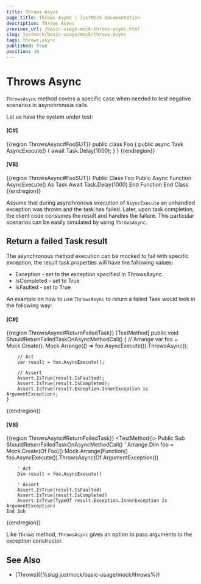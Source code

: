 ```yaml
---
title: Throws Async
page_title: Throws Async | JustMock Documentation
description: Throws Async
previous_url: /basic-usage-mock-throws-async.html
slug: justmock/basic-usage/mock/throws-async
tags: throws,async
published: True
position: 10
---
```


# Throws Async

`ThrowsAsync` method covers a specific case when needed to test negative scenarios in asynchronous calls. 

Let us have the system under test:

  #### __[C#]__

  {{region ThrowsAsync#FooSUT}}
    public class Foo
    {
        public async Task AsyncExecute()
        {
            await Task.Delay(1000);
        }
    }
  {{endregion}}

  #### __[VB]__

  {{region ThrowsAsync#FooSUT}}
    Public Class Foo
        Public Async Function AsyncExecute() As Task
            Await Task.Delay(1000)
        End Function
    End Class
  {{endregion}}

Assume that during asynchronous execution of `AsyncExecute` an unhandled exception was thrown and the task has failed. Later, upon task completion, the client code consumes the result and handles the failure. This particular scenarios can be easily simulated by using `ThrowsAsync`.

## Return a failed Task result

The asynchronous method execution can be mocked to fail with specific exception, the result task properties will have the following values:

 * Exception - set to the exception specified in ThrowsAsync.
 * IsCompleted - set to True
 * IsFaulted - set to True

An example on how to use `ThrowsAsync` to return a failed Task would look in the following way:

  #### __[C#]__

  {{region ThrowsAsync#ReturnFailedTask}}
    [TestMethod]
    public void ShouldReturnFailedTaskOnAsyncMethodCall()
    {
        // Arrange
        var foo = Mock.Create<Foo>();
        Mock.Arrange(() => foo.AsyncExecute()).ThrowsAsync<ArgumentException>();

        // Act
        var result = foo.AsyncExecute();

        // Assert
        Assert.IsTrue(result.IsFaulted);
        Assert.IsTrue(result.IsCompleted);
        Assert.IsTrue(result.Exception.InnerException is ArgumentException);
    }
  {{endregion}}

  #### __[VB]__

  {{region ThrowsAsync#ReturnFailedTask}}
    <TestMethod()>
    Public Sub ShouldReturnFailedTaskOnAsyncMethodCall()
        ' Arrange
        Dim foo = Mock.Create(Of Foo)()
        Mock.Arrange(Function() foo.AsyncExecute()).ThrowsAsync(Of ArgumentException)()

        ' Act
        Dim result = foo.AsyncExecute()

        ' Assert
        Assert.IsTrue(result.IsFaulted)
        Assert.IsTrue(result.IsCompleted)
        Assert.IsTrue(TypeOf result.Exception.InnerException Is ArgumentException)
    End Sub
  {{endregion}}

Like `Throws` method, `ThrowsAsync` gives an option to pass arguments to the exception constructor.
  
## See Also

 * [Throws]({%slug justmock/basic-usage/mock/throws%})
